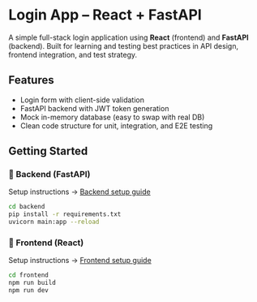 # Login App – React + FastAPI

A simple full-stack login application using **React** (frontend) and **FastAPI** (backend). Built for learning and testing best practices in API design, frontend integration, and test strategy.

## Features
- Login form with client-side validation
- FastAPI backend with JWT token generation
- Mock in-memory database (easy to swap with real DB)
- Clean code structure for unit, integration, and E2E testing

## Getting Started

### 🔧 Backend (FastAPI)
Setup instructions -> [Backend setup guide](backend/README.md)
```bash
cd backend
pip install -r requirements.txt
uvicorn main:app --reload
```

### 🔧 Frontend (React)
Setup instructions -> [Frontend setup guide](frontend/README.md)
```bash
cd frontend
npm run build
npm run dev
```
